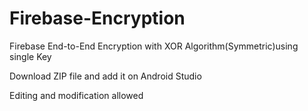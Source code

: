 # Firebase-Encryption
Firebase End-to-End Encryption with XOR Algorithm(Symmetric)using single Key


Download ZIP file and add it on Android Studio

Editing and modification allowed
